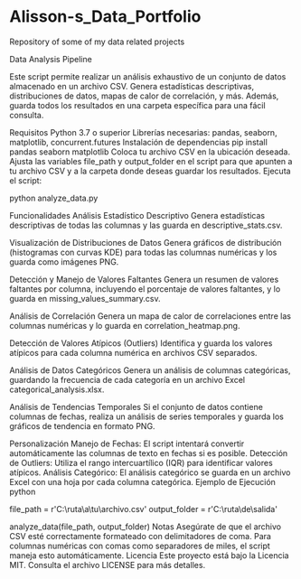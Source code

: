 # Alisson-s_Data_Portfolio
Repository of some of my data related projects

Data Analysis Pipeline

Este script permite realizar un análisis exhaustivo de un conjunto de datos almacenado en un archivo CSV. Genera estadísticas descriptivas, distribuciones de datos, mapas de calor de correlación, y más. Además, guarda todos los resultados en una carpeta específica para una fácil consulta.

Requisitos
Python 3.7 o superior
Librerías necesarias: pandas, seaborn, matplotlib, concurrent.futures
Instalación de dependencias
pip install pandas seaborn matplotlib Coloca tu archivo CSV en la ubicación deseada. Ajusta las variables file_path y output_folder en el script para que apunten a tu archivo CSV y a la carpeta donde deseas guardar los resultados. Ejecuta el script:

python analyze_data.py

Funcionalidades Análisis Estadístico Descriptivo Genera estadísticas descriptivas de todas las columnas y las guarda en descriptive_stats.csv.

Visualización de Distribuciones de Datos Genera gráficos de distribución (histogramas con curvas KDE) para todas las columnas numéricas y los guarda como imágenes PNG.

Detección y Manejo de Valores Faltantes Genera un resumen de valores faltantes por columna, incluyendo el porcentaje de valores faltantes, y lo guarda en missing_values_summary.csv.

Análisis de Correlación Genera un mapa de calor de correlaciones entre las columnas numéricas y lo guarda en correlation_heatmap.png.

Detección de Valores Atípicos (Outliers) Identifica y guarda los valores atípicos para cada columna numérica en archivos CSV separados.

Análisis de Datos Categóricos Genera un análisis de columnas categóricas, guardando la frecuencia de cada categoría en un archivo Excel categorical_analysis.xlsx.

Análisis de Tendencias Temporales Si el conjunto de datos contiene columnas de fechas, realiza un análisis de series temporales y guarda los gráficos de tendencia en formato PNG.

Personalización Manejo de Fechas: El script intentará convertir automáticamente las columnas de texto en fechas si es posible. Detección de Outliers: Utiliza el rango intercuartílico (IQR) para identificar valores atípicos. Análisis Categórico: El análisis categórico se guarda en un archivo Excel con una hoja por cada columna categórica. Ejemplo de Ejecución python

file_path = r'C:\ruta\a\tu\archivo.csv' output_folder = r'C:\ruta\de\salida'

analyze_data(file_path, output_folder) Notas Asegúrate de que el archivo CSV esté correctamente formateado con delimitadores de coma. Para columnas numéricas con comas como separadores de miles, el script maneja esto automáticamente. Licencia Este proyecto está bajo la Licencia MIT. Consulta el archivo LICENSE para más detalles.

